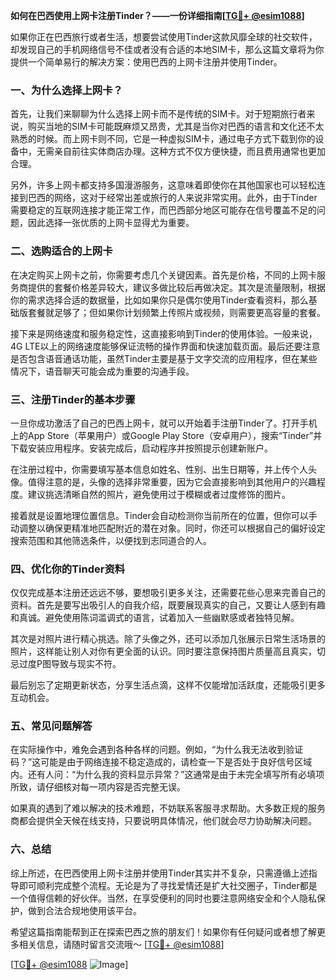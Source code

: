 **如何在巴西使用上网卡注册Tinder？——一份详细指南[[TG💪+ @esim1088](https://t.me/s/esim1088)]**

如果你正在巴西旅行或者生活，想要尝试使用Tinder这款风靡全球的社交软件，却发现自己的手机网络信号不佳或者没有合适的本地SIM卡，那么这篇文章将为你提供一个简单易行的解决方案：使用巴西的上网卡注册并使用Tinder。

### 一、为什么选择上网卡？

首先，让我们来聊聊为什么选择上网卡而不是传统的SIM卡。对于短期旅行者来说，购买当地的SIM卡可能既麻烦又昂贵，尤其是当你对巴西的语言和文化还不太熟悉的时候。而上网卡则不同，它是一种虚拟SIM卡，通过电子方式下载到你的设备中，无需亲自前往实体商店办理。这种方式不仅方便快捷，而且费用通常也更加合理。

另外，许多上网卡都支持多国漫游服务，这意味着即使你在其他国家也可以轻松连接到巴西的网络，这对于经常出差或旅行的人来说非常实用。此外，由于Tinder需要稳定的互联网连接才能正常工作，而巴西部分地区可能存在信号覆盖不足的问题，因此选择一张优质的上网卡显得尤为重要。

### 二、选购适合的上网卡

在决定购买上网卡之前，你需要考虑几个关键因素。首先是价格，不同的上网卡服务商提供的套餐价格差异较大，建议多做比较后再做决定。其次是流量限制，根据你的需求选择合适的数据量，比如如果你只是偶尔使用Tinder查看资料，那么基础版套餐就足够了；但如果你计划频繁上传照片或视频，则需要更高容量的套餐。

接下来是网络速度和服务稳定性，这直接影响到Tinder的使用体验。一般来说，4G LTE以上的网络速度能够保证流畅的操作界面和快速加载页面。最后还要注意是否包含语音通话功能，虽然Tinder主要是基于文字交流的应用程序，但在某些情况下，语音聊天可能会成为重要的沟通手段。

### 三、注册Tinder的基本步骤

一旦你成功激活了自己的巴西上网卡，就可以开始着手注册Tinder了。打开手机上的App Store（苹果用户）或Google Play Store（安卓用户），搜索“Tinder”并下载安装应用程序。安装完成后，启动程序并按照提示创建新账户。

在注册过程中，你需要填写基本信息如姓名、性别、出生日期等，并上传个人头像。值得注意的是，头像的选择非常重要，因为它会直接影响到其他用户的兴趣程度。建议挑选清晰自然的照片，避免使用过于模糊或者过度修饰的图片。

接着就是设置地理位置信息。Tinder会自动检测你当前所在的位置，但你可以手动调整以确保更精准地匹配附近的潜在对象。同时，你还可以根据自己的偏好设定搜索范围和其他筛选条件，以便找到志同道合的人。

### 四、优化你的Tinder资料

仅仅完成基本注册还远远不够，要想吸引更多关注，还需要花些心思来完善自己的资料。首先是要写出吸引人的自我介绍，既要展现真实的自己，又要让人感到有趣和真诚。避免使用陈词滥调式的语言，试着加入一些幽默感或者独特见解。

其次是对照片进行精心挑选。除了头像之外，还可以添加几张展示日常生活场景的照片，这样能让别人对你有更全面的认识。同时要注意保持图片质量高且真实，切忌过度P图导致与现实不符。

最后别忘了定期更新状态，分享生活点滴，这样不仅能增加活跃度，还能吸引更多互动机会。

### 五、常见问题解答

在实际操作中，难免会遇到各种各样的问题。例如，“为什么我无法收到验证码？”这可能是由于网络连接不稳定造成的，请检查一下是否处于良好信号区域内。还有人问：“为什么我的资料显示异常？”这通常是由于未完全填写所有必填项所致，请仔细核对每一项内容是否完整无误。

如果真的遇到了难以解决的技术难题，不妨联系客服寻求帮助。大多数正规的服务商都会提供全天候在线支持，只要说明具体情况，他们就会尽力协助解决问题。

### 六、总结

综上所述，在巴西使用上网卡注册并使用Tinder其实并不复杂，只需遵循上述指导即可顺利完成整个流程。无论是为了寻找爱情还是扩大社交圈子，Tinder都是一个值得信赖的好伙伴。当然，在享受便利的同时也要注意网络安全和个人隐私保护，做到合法合规地使用该平台。

希望这篇指南能帮到正在探索巴西之旅的朋友们！如果你有任何疑问或者想了解更多相关信息，请随时留言交流哦～ [[TG💪+ @esim1088](https://t.me/s/esim1088)] 

[[TG💪+ @esim1088](https://t.me/s/esim1088) ![Image](https://i.postimg.cc/4NQfJmqS/Snipaste-2025-05-13-00-14-12.png)]